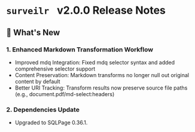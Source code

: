 # `surveilr ` v2.0.0 Release Notes

## 🚀 What's New

### **1. Enhanced Markdown Transformation Workflow**
- Improved mdq Integration: Fixed mdq selector syntax and added comprehensive selector support
- Content Preservation: Markdown transforms no longer null out original content by default 
- Better URI Tracking: Transform results now preserve source file paths (e.g., document.pdf/md-select:headers)

### **2. Dependencies Update**
- Upgraded to SQLPage 0.36.1.